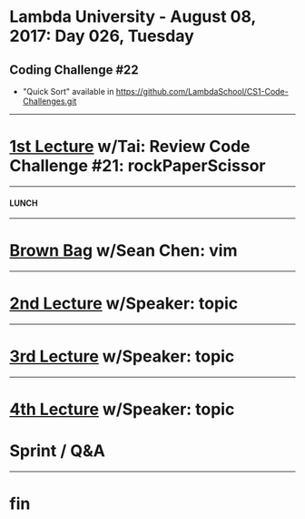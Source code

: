 # Lambda University - August 08, 2017: Day 026, Tuesday
## Coding Challenge #22
- "Quick Sort" available in https://github.com/LambdaSchool/CS1-Code-Challenges.git
***
# [1st Lecture](https://youtu.be/usriLC2tr98) w/Tai: Review Code Challenge #21: rockPaperScissor
***
#### LUNCH
***
# [Brown Bag](VIDEO_RECORDED_NOT_POSTED) w/Sean Chen: vim
***
# [2nd Lecture](VIDEO_RECORDED_NOT_POSTED) w/Speaker: topic
***
# [3rd Lecture](VIDEO_RECORDED_NOT_POSTED) w/Speaker: topic
***
# [4th Lecture](VIDEO_RECORDED_NOT_POSTED) w/Speaker: topic
# Sprint / Q&A
***
# fin

